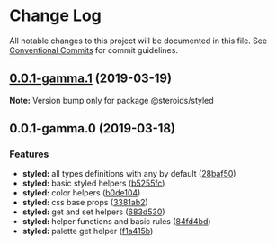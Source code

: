 # Change Log

All notable changes to this project will be documented in this file.
See [Conventional Commits](https://conventionalcommits.org) for commit guidelines.

## [0.0.1-gamma.1](https://github.com/brunobertolini/steroids/compare/v0.0.1-gamma.0...v0.0.1-gamma.1) (2019-03-19)

**Note:** Version bump only for package @steroids/styled





## 0.0.1-gamma.0 (2019-03-18)


### Features

* **styled:** all types definitions with any by default ([28baf50](https://github.com/brunobertolini/steroids/commit/28baf50))
* **styled:** basic styled helpers ([b5255fc](https://github.com/brunobertolini/steroids/commit/b5255fc))
* **styled:** color helpers ([b0de104](https://github.com/brunobertolini/steroids/commit/b0de104))
* **styled:** css base props ([3381ab2](https://github.com/brunobertolini/steroids/commit/3381ab2))
* **styled:** get and set helpers ([683d530](https://github.com/brunobertolini/steroids/commit/683d530))
* **styled:** helper functions and basic rules ([84fd4bd](https://github.com/brunobertolini/steroids/commit/84fd4bd))
* **styled:** palette get helper ([f1a415b](https://github.com/brunobertolini/steroids/commit/f1a415b))
